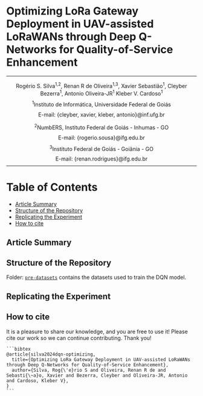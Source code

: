# Optimizing LoRa Gateway Deployment in UAV-assisted LoRaWANs through Deep Q-Networks for Quality-of-Service Enhancement

---
<p align='center' style="margin-bottom: -4px">Rogério S. Silva<sup>1,2</sup>, Renan R de Oliveira<sup>1,3</sup>, Xavier Sebastião<sup>1</sup>, Cleyber Bezerra<sup>1</sup>, Antonio Oliveira-JR<sup>1</sup> Kleber V. Cardoso<sup>1</sup></p>
<p align='center' style="margin-bottom: -4px"><sup>1</sup>Instituto de Informática, Universidade Federal de Goiás</p>
<p align='center'>E-mail: {cleyber, xavier, kleber, antonio}@inf.ufg.br</p>
<p align='center' style="margin-bottom: -4px"><sup>2</sup>NumbERS, Instituto Federal de Goiás - Inhumas - GO</p>
<p align='center' style="margin-bottom: -4px">E-mail: {rogerio.sousa}@ifg.edu.br</p>
<p align='center' style="margin-bottom: -4px"><sup>3</sup>Instituto Federal de Goiás - Goiânia - GO</p>
<p align='center' style="margin-bottom: -4px">E-mail: {renan.rodrigues}@ifg.edu.br</p>

---
# Table of Contents
- [Article Summary](#getting-started)
- [Structure of the Repository](#structure-of-the-repository)
- [Replicating the Experiment](#replicating-the-experiment)
- [How to cite](#how-to-cite)

## Article Summary

## Structure of the Repository
Folder: [`pre-datasets`](./pre-datasets/) contains the datasets used to train the DQN model.

## Replicating the Experiment

## How to cite
It is a pleasure to share our knowledge, and you are free to use it! Please cite our work so we can continue contributing. Thank you!
    
    ```bibtex
    @article{silva2024dqn-optimizing,
      title={Optimizing LoRa Gateway Deployment in UAV-assisted LoRaWANs through Deep Q-Networks for Quality-of-Service Enhancement},
      author={Silva, Rog{\'e}rio S and Oliveira, Renan R de and Sebasti{\~a}o, Xavier and Bezerra, Cleyber and Oliveira-JR, Antonio and Cardoso, Kleber V},
    }
    ```
